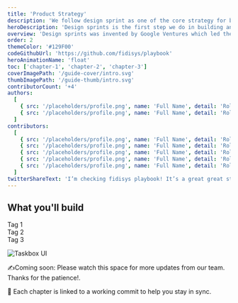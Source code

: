 ```yaml
---
title: 'Product Strategy'
description: 'We follow design sprint as one of the core strategy for building product Strategy'
heroDescription: 'Design sprints is the first step we do in building any product.'
overview: 'Design sprints was invented by Google Ventures which led them to apply successful business strategies, design thinking and test process.'
order: 2
themeColor: '#129F00'
codeGithubUrl: 'https://github.com/fidisys/playbook'
heroAnimationName: 'float'
toc: ['chapter-1', 'chapter-2', 'chapter-3']
coverImagePath: '/guide-cover/intro.svg'
thumbImagePath: '/guide-thumb/intro.svg'
contributorCount: '+4'
authors:
  [
    { src: '/placeholders/profile.png', name: 'Full Name', detail: 'Role' },
    { src: '/placeholders/profile.png', name: 'Full Name', detail: 'Role' },
  ]
contributors:
  [
    { src: '/placeholders/profile.png', name: 'Full Name', detail: 'Role' },
    { src: '/placeholders/profile.png', name: 'Full Name', detail: 'Role' },
    { src: '/placeholders/profile.png', name: 'Full Name', detail: 'Role' },
    { src: '/placeholders/profile.png', name: 'Full Name', detail: 'Role' },
    { src: '/placeholders/profile.png', name: 'Full Name', detail: 'Role' },
  ]
twitterShareText: 'I’m checking fidisys playbook! It’s a great great strategical idea for all startups.'
---
```


<h2>What you'll build</h2>

<div class="badge-box">
  <div class="badge">
    <!-- <img src="/frameworks/logo-react.svg">  -->
    Tag 1
  </div>

  <div class="badge">
    <!-- <img src="/frameworks/logo-vue.svg">  -->
    Tag 2
  </div>

  <div class="badge">
    <!-- <img src="/frameworks/logo-angular.svg">  -->
    Tag 3
  </div>
</div>

![Taskbox UI](/placeholders/banner.png)

✍️Coming soon: Please watch this space for more updates from our team. Thanks for the patience!.

📖 Each chapter is linked to a working commit to help you stay in sync.

